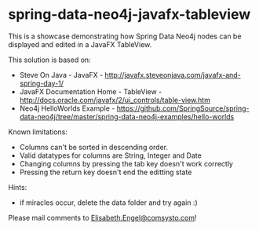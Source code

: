 spring-data-neo4j-javafx-tableview
==================================

This is a showcase demonstrating how Spring Data Neo4j nodes can be displayed and edited in a JavaFX TableView.

This solution is based on:
- Steve On Java - JavaFX - http://javafx.steveonjava.com/javafx-and-spring-day-1/
- JavaFX Documentation Home - TableView - http://docs.oracle.com/javafx/2/ui_controls/table-view.htm
- Neo4j HelloWorlds Example - https://github.com/SpringSource/spring-data-neo4j/tree/master/spring-data-neo4j-examples/hello-worlds

Known limitations:
- Columns can't be sorted in descending order.
- Valid datatypes for columns are String, Integer and Date
- Changing columns by pressing the tab key doesn't work correctly
- Pressing the return key doesn't end the editting state

Hints:
- if miracles occur, delete the data folder and try again :)

Please mail comments to Elisabeth.Engel@comsysto.com!
